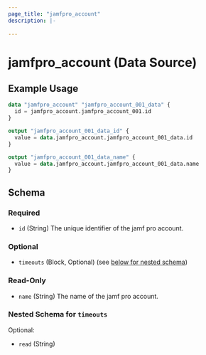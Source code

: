 ```yaml
---
page_title: "jamfpro_account"
description: |-
  
---
```


# jamfpro_account (Data Source)


## Example Usage
```terraform
data "jamfpro_account" "jamfpro_account_001_data" {
  id = jamfpro_account.jamfpro_account_001.id
}

output "jamfpro_account_001_data_id" {
  value = data.jamfpro_account.jamfpro_account_001_data.id
}

output "jamfpro_account_001_data_name" {
  value = data.jamfpro_account.jamfpro_account_001_data.name
}
```

<!-- schema generated by tfplugindocs -->
## Schema

### Required

- `id` (String) The unique identifier of the jamf pro account.

### Optional

- `timeouts` (Block, Optional) (see [below for nested schema](#nestedblock--timeouts))

### Read-Only

- `name` (String) The name of the jamf pro account.

<a id="nestedblock--timeouts"></a>
### Nested Schema for `timeouts`

Optional:

- `read` (String)